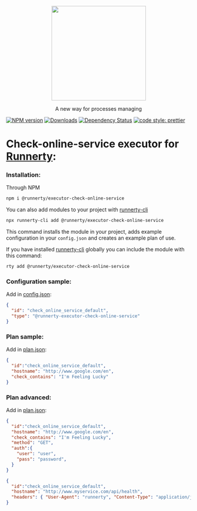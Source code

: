 <p align="center">
  <a href="http://runnerty.io">
    <img height="257" src="https://runnerty.io/assets/header/logo-stroked.png">
  </a>
  <p align="center">A new way for processes managing</p>
</p>

[![NPM version][npm-image]][npm-url] [![Downloads][downloads-image]][npm-url] [![Dependency Status][david-badge]][david-badge-url]
<a href="#badge">
  <img alt="code style: prettier" src="https://img.shields.io/badge/code_style-prettier-ff69b4.svg">
</a>

# Check-online-service executor for [Runnerty]:

### Installation:
Through NPM

```bash
npm i @runnerty/executor-check-online-service
```

You can also add modules to your project with [runnerty-cli]

```bash
npx runnerty-cli add @runnerty/executor-check-online-service
```

This command installs the module in your project, adds example configuration in your `config.json` and creates an example plan of use.

If you have installed [runnerty-cli] globally you can include the module with this command:

```bash
rty add @runnerty/executor-check-online-service
```

### Configuration sample:
Add in [config.json]:
```json
{
  "id": "check_online_service_default",
  "type": "@runnerty-executor-check-online-service"
}
```

### Plan sample:
Add in [plan.json]:
```json
{
  "id":"check_online_service_default",
  "hostname": "http://www.google.com/en",
  "check_contains": "I'm Feeling Lucky"
}
```

### Plan advanced:
Add in [plan.json]:
```json
{
  "id":"check_online_service_default",
  "hostname": "http://www.google.com/en",
  "check_contains": "I'm Feeling Lucky",
  "method": "GET",
  "auth":{
    "user": "user",
    "pass": "password",
  }
}
```
```json
{
  "id":"check_online_service_default",
  "hostname": "http://www.myservice.com/api/health",
  "headers": { "User-Agent": "runnerty", "Content-Type": "application/json" }
}
```

[Runnerty]: http://www.runnerty.io
[downloads-image]: https://img.shields.io/npm/dm/@runnerty/executor-check-online-service.svg
[npm-url]: https://www.npmjs.com/package/@runnerty/executor-check-online-service
[npm-image]: https://img.shields.io/npm/v/@runnerty/executor-check-online-service.svg
[david-badge]: https://david-dm.org/runnerty/executor-check-online-service.svg
[david-badge-url]: https://david-dm.org/runnerty/executor-check-online-service
[config.json]: http://docs.runnerty.io/config/
[plan.json]: http://docs.runnerty.io/plan/
[runnerty-cli]: https://www.npmjs.com/package/runnerty-cli
